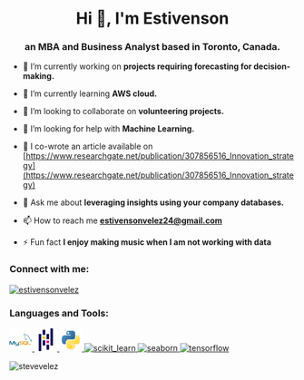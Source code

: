 <h1 align="center">Hi 👋, I'm Estivenson</h1>
<h3 align="center"> an MBA and Business Analyst based in Toronto, Canada.</h3>

- 🔭 I’m currently working on **projects requiring forecasting for decision-making.**

- 🌱 I’m currently learning **AWS cloud.**

- 👯 I’m looking to collaborate on **volunteering projects.**

- 🤝 I’m looking for help with **Machine Learning.**

- 📝 I co-wrote an article available on [https://www.researchgate.net/publication/307856516_Innovation_strategy](https://www.researchgate.net/publication/307856516_Innovation_strategy)

- 💬 Ask me about **leveraging insights using your company databases.**

- 📫 How to reach me **estivensonvelez24@gmail.com**

- ⚡ Fun fact **I enjoy making music when I am not working with data**

<h3 align="left">Connect with me:</h3>
<p align="left">
<a href="https://linkedin.com/in/estivensonvelez" target="blank"><img align="center" src="https://raw.githubusercontent.com/rahuldkjain/github-profile-readme-generator/master/src/images/icons/Social/linked-in-alt.svg" alt="estivensonvelez" height="30" width="40" /></a>
</p>

<h3 align="left">Languages and Tools:</h3>
<p align="left"> <a href="https://www.mysql.com/" target="_blank" rel="noreferrer"> <img src="https://raw.githubusercontent.com/devicons/devicon/master/icons/mysql/mysql-original-wordmark.svg" alt="mysql" width="40" height="40"/> </a> <a href="https://pandas.pydata.org/" target="_blank" rel="noreferrer"> <img src="https://raw.githubusercontent.com/devicons/devicon/2ae2a900d2f041da66e950e4d48052658d850630/icons/pandas/pandas-original.svg" alt="pandas" width="40" height="40"/> </a> <a href="https://www.python.org" target="_blank" rel="noreferrer"> <img src="https://raw.githubusercontent.com/devicons/devicon/master/icons/python/python-original.svg" alt="python" width="40" height="40"/> </a> <a href="https://scikit-learn.org/" target="_blank" rel="noreferrer"> <img src="https://upload.wikimedia.org/wikipedia/commons/0/05/Scikit_learn_logo_small.svg" alt="scikit_learn" width="40" height="40"/> </a> <a href="https://seaborn.pydata.org/" target="_blank" rel="noreferrer"> <img src="https://seaborn.pydata.org/_images/logo-mark-lightbg.svg" alt="seaborn" width="40" height="40"/> </a> <a href="https://www.tensorflow.org" target="_blank" rel="noreferrer"> <img src="https://www.vectorlogo.zone/logos/tensorflow/tensorflow-icon.svg" alt="tensorflow" width="40" height="40"/> </a> </p>

<p><img align="center" src="https://github-readme-stats.vercel.app/api/top-langs?username=stevevelez&show_icons=true&locale=en&layout=compact" alt="stevevelez" /></p>

